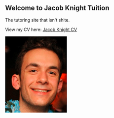 ## Welcome to Jacob Knight Tuition

The tutoring site that isn't shite.

View my CV here: [Jacob Knight CV](/Tutoring_CV.pdf)

<img src="headshot.PNG" alt="Photo" width="200"/>

